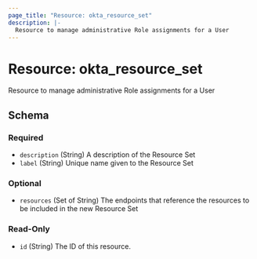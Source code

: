 ```yaml
---
page_title: "Resource: okta_resource_set"
description: |-
  Resource to manage administrative Role assignments for a User
---
```


# Resource: okta_resource_set

Resource to manage administrative Role assignments for a User



<!-- schema generated by tfplugindocs -->
## Schema

### Required

- `description` (String) A description of the Resource Set
- `label` (String) Unique name given to the Resource Set

### Optional

- `resources` (Set of String) The endpoints that reference the resources to be included in the new Resource Set

### Read-Only

- `id` (String) The ID of this resource.


